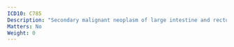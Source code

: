 ```yaml
---
ICD10: C785
Description: "Secondary malignant neoplasm of large intestine and rectum"
Matters: No
Weight: 0
---
```

